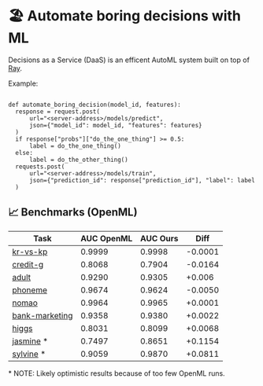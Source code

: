 # 🏖 Automate boring decisions with ML

Decisions as a Service (DaaS) is an efficent AutoML system built on top of [Ray](https://github.com/ray-project/ray).

Example:
```python3

def automate_boring_decision(model_id, features):
  response = request.post(
      url="<server-address>/models/predict", 
      json={"model_id": model_id, "features": features}
  )
  if response["probs"]["do_the_one_thing"] >= 0.5:
      label = do_the_one_thing()
  else:
      label = do_the_other_thing()
  requests.post(
      url="<server-address>/models/train", 
      json={"prediction_id": response["prediction_id"], "label": label
  )
```

## 📈 Benchmarks (OpenML)

| Task | AUC OpenML | AUC Ours | Diff |
| --- | --- | --- | --- |
| [kr-vs-kp](https://www.openml.org/t/3) | 0.9999 | 0.9998 | -0.0001 |
| [credit-g](https://www.openml.org/t/31) | 0.8068 | 0.7904 | -0.0164 |
| [adult](https://www.openml.org/t/7592) | 0.9290 | 0.9305 | +0.006 |
| [phoneme](https://www.openml.org/t/9952) | 0.9674 | 0.9624 | -0.0050 |
| [nomao](https://www.openml.org/t/9977) | 0.9964 | 0.9965 | +0.0001 |
| [bank-marketing](https://www.openml.org/t/14965) | 0.9358 | 0.9380  | +0.0022  |
| [higgs](https://www.openml.org/t/146606) | 0.8031 | 0.8099  | +0.0068  |
| [jasmine](https://www.openml.org/t/168911) * | 0.7497 | 0.8651 | +0.1154 |
| [sylvine](https://www.openml.org/t/168912) * | 0.9059 | 0.9870 | +0.0811 |

\* NOTE: Likely optimistic results because of too few OpenML runs.
